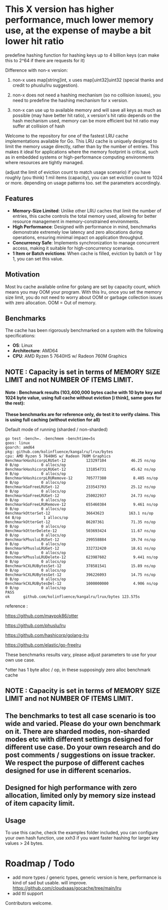 # This X version has higher performance, much lower memory use, at the expense of maybe a bit lower hit ratio
predefine hashing function for hashing keys up to 4 billion keys (can make this to 2^64 if there are requests for it)

Difference with non-x version:

1. non-x uses map[string]int, x uses map[uint32]uint32 (special thanks and credit to phuslu/lru suggestion).

2. non-x does not need a hashing mechanism (so no collision issues), you need to predefine the hashing mechanism for x version.
 
3. non-x can use up to available memory and will save all keys as much as possible (may have better hit ratio), x version's hit ratio depends on the hash mechanism used, memory can be more efficient but hit ratio may suffer at collision of hash

Welcome to the repository for one of the fastest LRU cache implementations available for Go. This LRU cache is uniquely designed to limit the memory usage directly, rather than by the number of entries. This makes it ideal for applications where the memory footprint is critical, such as in embedded systems or high-performance computing environments where resources are tightly managed.

(adjust the limit of eviction count to match usage scenario)
if you have roughly (you think) 1 mil items (capacity), you can set eviction count to 1024 or more. depending on usage patterns too. set the parameters accordingly.

## Features

- **Memory-Size Limited**: Unlike other LRU caches that limit the number of entries, this cache controls the total memory used, allowing for better resource management in memory-constrained environments.
- **High Performance**: Designed with performance in mind, benchmarks demonstrate extremely low latency and zero allocations during operations, ensuring minimal impact on application throughput.
- **Concurrency Safe**: Implements synchronization to manage concurrent access, making it suitable for high-concurrency scenarios.
- **1 Item or Batch evictions**: When cache is filled, eviction by batch or 1 by 1, you can set this value.

## Motivation
Most lru cache available online for golang are set by capacity count, which means you may OOM your program. With this lru, once you set the memory size limit, you do not need to worry about OOM or garbage collection issues with zero allocation. OOM = Out of memory.

## Benchmarks

The cache has been rigorously benchmarked on a system with the following specifications:
- **OS**: Linux
- **Architecture**: AMD64
- **CPU**: AMD Ryzen 5 7640HS w/ Radeon 760M Graphics

## NOTE : Capacity is set in terms of MEMORY SIZE LIMIT and not NUMBER OF ITEMS LIMIT.

#### Note : Benchmark results (103,400,000 bytes cache with 10 byte key and 1024 byte value, using full cache without eviction [i think], same goes for the rest):
**These benchmarks are for reference only, do test it to verify claims. This is using full caching (without eviction for all)**

Default mode of running (sharded / non-sharded)
```
go test -bench=. -benchmem -benchtime=5s
goos: linux
goarch: amd64
pkg: github.com/kolinfluence/kangalru/lrux/bytes
cpu: AMD Ryzen 5 7640HS w/ Radeon 760M Graphics     
BenchmarkHashicorpLRUSet-12       	123297104	        46.25 ns/op	       0 B/op	       0 allocs/op
BenchmarkHashicorpLRUGet-12       	131854731	        45.62 ns/op	       0 B/op	       0 allocs/op
BenchmarkHashicorpLRURemove-12    	705777380	         8.485 ns/op	       0 B/op	       0 allocs/op
BenchmarkGoFreeLRUSet-12          	233543793	        25.12 ns/op	       0 B/op	       0 allocs/op
BenchmarkGoFreeLRUGet-12          	250022937	        24.73 ns/op	       0 B/op	       0 allocs/op
BenchmarkGoFreeLRURemove-12       	655460384	         9.461 ns/op	       0 B/op	       0 allocs/op
BenchmarkOtterSet-12              	36643623	       163.1 ns/op	      64 B/op	       1 allocs/op
BenchmarkOtterGet-12              	86207361	        71.35 ns/op	       0 B/op	       0 allocs/op
BenchmarkOtterDelete-12           	503693424	        11.67 ns/op	       0 B/op	       0 allocs/op
BenchmarkPhusluLRUSet-12          	299558884	        19.74 ns/op	       0 B/op	       0 allocs/op
BenchmarkPhusluLRUGet-12          	332732420	        18.61 ns/op	       0 B/op	       0 allocs/op
BenchmarkPhusluLRUDelete-12       	623987602	         9.441 ns/op	       0 B/op	       0 allocs/op
BenchmarkCXLRUBytesSet-12         	378581541	        15.89 ns/op	       0 B/op	       0 allocs/op
BenchmarkCXLRUBytesGet-12         	396226093	        14.75 ns/op	       0 B/op	       0 allocs/op
BenchmarkCXLRUBytesDel-12         	1000000000	         4.906 ns/op	       0 B/op	       0 allocs/op
PASS
ok  	github.com/kolinfluence/kangalru/lrux/bytes	123.575s

```
reference :

https://github.com/maypok86/otter

https://github.com/phuslu/lru

https://github.com/hashicorp/golang-lru

https://github.com/elastic/go-freelru

These benchmarks results vary, please adjust parameters to use for your own use case. 

*otter has 1 byte alloc / op, in these supposingly zero alloc benchmark cache

## NOTE : Capacity is set in terms of MEMORY SIZE LIMIT and not NUMBER OF ITEMS LIMIT.
## The benchmarks to test all case scenario is too wide and varied. Please do your own benchmark on it. There are sharded modes, non-sharded modes etc with different settings designed for different use case. Do your own research and do post comments / suggestions on issue tracker. We respect the purpose of different caches designed for use in different scenarios.  

## Designed for high performance with zero allocation, limited only by memory size instead of item capacity limit. 

## Usage

To use this cache, check the examples folder included, you can configure your own hash function, use xxh3 if you want faster hashing for larger key values > 24 bytes.

# Roadmap / Todo
- add more types / generic types, generic version is here, performance is kind of sad but usable. will improve.
https://github.com/cloudxaas/gocache/tree/main/lru
- add ttl support

Contributors welcome.
